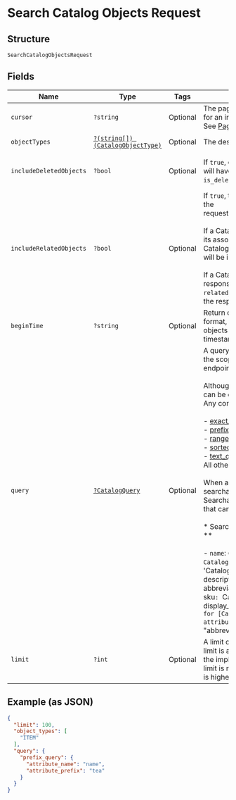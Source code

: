 
# Search Catalog Objects Request

## Structure

`SearchCatalogObjectsRequest`

## Fields

| Name | Type | Tags | Description | Getter | Setter |
|  --- | --- | --- | --- | --- | --- |
| `cursor` | `?string` | Optional | The pagination cursor returned in the previous response. Leave unset for an initial request.<br>See [Pagination](https://developer.squareup.com/docs/basics/api101/pagination) for more information. | getCursor(): ?string | setCursor(?string cursor): void |
| `objectTypes` | [`?(string[]) (CatalogObjectType)`](/doc/models/catalog-object-type.md) | Optional | The desired set of object types to appear in the search results. | getObjectTypes(): ?array | setObjectTypes(?array objectTypes): void |
| `includeDeletedObjects` | `?bool` | Optional | If `true`, deleted objects will be included in the results. Deleted objects will have their<br>`is_deleted` field set to `true`. | getIncludeDeletedObjects(): ?bool | setIncludeDeletedObjects(?bool includeDeletedObjects): void |
| `includeRelatedObjects` | `?bool` | Optional | If `true`, the response will include additional objects that are related to the<br>requested object, as follows:<br><br>If a CatalogItem is returned in the object field of the response,<br>its associated CatalogCategory, CatalogTax objects,<br>CatalogImage objects and CatalogModifierList objects<br>will be included in the `related_objects` field of the response.<br><br>If a CatalogItemVariation is returned in the object field of the<br>response, its parent CatalogItem will be included in the `related_objects` field of<br>the response. | getIncludeRelatedObjects(): ?bool | setIncludeRelatedObjects(?bool includeRelatedObjects): void |
| `beginTime` | `?string` | Optional | Return objects modified after this [timestamp](https://developer.squareup.com/docs/build-basics/working-with-dates), in RFC 3339<br>format, e.g., `2016-09-04T23:59:33.123Z`. The timestamp is exclusive - objects with a<br>timestamp equal to `begin_time` will not be included in the response. | getBeginTime(): ?string | setBeginTime(?string beginTime): void |
| `query` | [`?CatalogQuery`](/doc/models/catalog-query.md) | Optional | A query composed of one or more different types of filters to narrow the scope of targeted objects when calling the `SearchCatalogObjects` endpoint.<br><br>Although a query can have multiple filters, only certain query types can be combined per call to [SearchCatalogObjects](#endpoint-Catalog-SearchCatalogObjects).<br>Any combination of the following types may be used together:<br><br>- [exact_query](#type-CatalogExactQuery)<br>- [prefix_query](#type-CatalogPrefixQuery)<br>- [range_query](#type-CatalogRangeQuery)<br>- [sorted_attribute_query](#type-CatalogSortedAttribute)<br>- [text_query](#type-CatalogTextQuery)<br>  All other query types cannot be combined with any others.<br><br>When a query filter is based on an attribute, the attribute must be searchable.<br>Searchable attributes are listed as follows, along their parent types that can be searched for with applicable query filters.<br><br>* Searchable attribute and objects queryable by searchable attributes **<br><br>- `name`:  `CatalogItem`, `CatalogItemVariation`, `CatelogCatogry`, `CatalogTax`, `CatalogDiscount`, `CatalogModifier`, 'CatalogModifierList`,`CatalogItemOption`,`CatalogItemOptionValue`<br>- `description`: `CatalogItem`, `CatalogItemOptionValue`<br>- `abbreviation`: `CatalogItem`<br>- `upc`: `CatalogItemVariation`<br>- `sku`: `CatalogItemVariation`<br>- `caption`: `CatalogImage`<br>- `display_name`: `CatalogItemOption`<br><br>For example, to search for [CatalogItem](#type-CatalogItem) objects by searchable attributes, you can use<br>the `"name"`, `"description"`, or `"abbreviation"` attribute in an applicable query filter. | getQuery(): ?CatalogQuery | setQuery(?CatalogQuery query): void |
| `limit` | `?int` | Optional | A limit on the number of results to be returned in a single page. The limit is advisory -<br>the implementation may return more or fewer results. If the supplied limit is negative, zero, or<br>is higher than the maximum limit of 1,000, it will be ignored. | getLimit(): ?int | setLimit(?int limit): void |

## Example (as JSON)

```json
{
  "limit": 100,
  "object_types": [
    "ITEM"
  ],
  "query": {
    "prefix_query": {
      "attribute_name": "name",
      "attribute_prefix": "tea"
    }
  }
}
```

